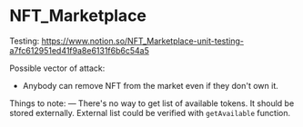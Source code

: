 # NFT_Marketplace

Testing: https://www.notion.so/NFT_Marketplace-unit-testing-a7fc612951ed41f9a8e6131f6b6c54a5

Possible vector of attack:
- Anybody can remove NFT from the market even if they don't own it.

Things to note:
— There's no way to get list of available tokens. It should be stored externally. External list could be verified with `getAvailable` function.
